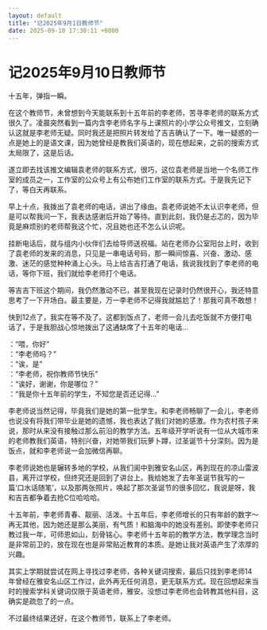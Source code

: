 ```yaml
---
layout: default
title: "记2025年9月1日教师节"
date: 2025-09-10 17:30:11 +0800
---
```


# 记2025年9月10日教师节


十五年，弹指一瞬。

在这个教师节，未曾想到今天能联系到十五年前的李老师，苦寻李老师的联系方式很久了。凌晨突然看到一篇内含李老师名字与上课照片的小学公众号推文，立刻确认这就是李老师无疑。同时我还是把照片转发给了吉吉确认了一下。唯一疑惑的一点是她上的是语文课，因为她曾经是教我们英语的，现在想起来，之前的搜索方式太局限了，这是后话。

遂立即去找该推文编辑袁老师的联系方式，很巧，这位袁老师是当地一个名师工作室的成员之一，工作室的公众号上有公布她们工作室的联系方式。于是我先记下了，等白天再联系。

早上十点，我拨出了袁老师的电话，讲出了缘由。袁老师说她不太认识李老师，但是可以帮我问一下，我表达感谢后开始了等待。直到此刻，我仍是忐忑的，因为毕竟是麻烦别的老师帮我这个忙，况且她也还不怎么认识呢。

挂断电话后，就与组内小伙伴们去给导师送祝福。站在老师办公室阳台上时，收到了袁老师的发来的消息，只见是一串电话号码，那一瞬间惊喜、兴奋、激动、感激、迷茫的感觉种种涌上心头。马上给吉吉打通了电话，我说我找到了李老师的电话，等你下班，我们就给李老师打个电话。

等吉吉下班这个期间，我仍然激动不已，甚至我现在记录时仍然很开心，我还特意思考了一下开场白。最主要是，万一李老师不记得我就尴尬了！那我可真不敢想！

快到12点了，我实在等不及了。这都到饭点了，老师一会儿去吃饭就不方便打电话了，于是我胆战心惊地拨出了这通缺席了十五年的电话…

：“喂，你好”  
：“李老师吗？”  
：“诶，是”  
：“李老师，祝你教师节快乐”  
：“诶好，谢谢，你是哪位？”  
：“我是你十五年前的学生，不知您是否还记得…”  

李老师说当然记得，毕竟我们是她的第一批学生。和李老师畅聊了一会儿，李老师也说没有将我们带毕业是她的遗憾，我也表达了我们对她的感激。作为农村孩子来说，那时从来没有接触过那么前沿的教学方法。五年级开学听说有一位从大城市来的老师教我们英语，特别兴奋，对她带我们玩萝卜蹲，过圣诞节十分深刻。因为是饭点，就和李老师说一会加微信再聊。

李老师说她也是辗转多地的学校，从我们阆中到雅安名山区，再到现在的凉山雷波县，离开过学校，但终究还是回到了讲台上。我给她发了去年圣诞节我写的一篇‘口水话随笔’，以及那两张照片，唤起了那次圣诞节的很多回忆，我说是呀，我和吉吉都争着去抢C位哈哈哈。

十五年前，李老师青春、靓丽、活泼。十五年后，李老师增长的只有年龄的数字～再无其他，因为她还是那么美丽，有气质！和脑海中的她没有差别。即使李老师只教过我一年，可师恩如山，刻骨铭心。李老师十五年前的教学方法，教学理念当时是非常前卫的，放在现在也是非常贴近教育的本质。是她让我对英语产生了浓厚的兴趣。

其实上学期就尝试在网上寻找过李老师，各种关键词搜索，最后只找到李老师14年曾经在雅安名山区工作过，此外再无任何消息，更无联系方式。现在回想起来当时的搜索学科关键词仅限于英语老师，雅安。没想过李老师也会转教其他科目，这确实是疏忽了的一点。

不过最终结果还好，在这个教师节，联系上了李老师。


